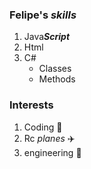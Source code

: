 ### Felipe's _skills_ ###
1. Java***Script***
2. Html
3. C#
   * Classes
   * Methods

### Interests ###
1. Coding :link:
2. Rc _planes_ :airplane:
3. engineering :book:
